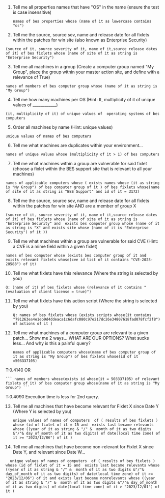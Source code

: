 1. Tell me all properties names that have "OS" in the name (ensure the test is case insensitive)

    ```names of bes properties whose (name of it as lowercase contains "os")```

2. Tell me the source, source sev, name and release date for all fixlets within the patches for win site (also known as Enterprise Security)

  ```(source of it, source severity of it, name of it,source release dates of it) of bes fixlets whose (name of site of it as string is "Enterprise Security")```

3. Tell me all machines in a group (Create a computer group named "My Group", place the group within your master action site, and define with a relevance of True)

  ```names of members of bes computer group whose (name of it as string is "My Group")```

4. Tell me how many machines per OS (Hint: It, multiplicity of it of unique values of ____________)

  ```(it, multiplicity of it) of unique values of  operating systems of bes computers```

5. Order all machines by name (Hint: unique values)

  ```unique values of names of bes computers```

6. Tell me what machines are duplicates within your environment...

  ```names of unique values whose (multiplicity of it > 1) of bes computers```
 
7. Tell me what machines within a group are vulnerable for said fixlet (choose a fixlet within the BES support site that is relevant to all your machines)
   
  ```names of applicable computers whose ( exists names whose (it as string is "My Group") of bes computer group of it ) of bes fixlets whose(name of site of it as string is "BES Support" and id of it = 3172)```
 
8. Tell me the source, source sev, name and release date for all fixlets within the patches for win site AND are a member of group X
 
  ```(source of it, source severity of it, name of it,source release dates of it) of bes fixlets whose (name of site of it as string is "Enterprise Security" and  exists bes computer group whose (name of it as string is "X" and exists site whose (name of it is "Enterprise Security") of it ))```
 
9. Tell me what machines within a group are vulnerable for said CVE (Hint: a CVE is a mime field within a given fixlet)
    
  ```names of bes computer whose (exists bes computer group of it and exists relevant fixlets whose(cve id list of it contains "CVE-2023-20588") of it)```

10. Tell me what fixlets have this relevance (Where the string is selected by you)

   ```Q: (name of it) of bes fixlets whose (relevance of it contains "(evaluation of client license = true)")```
   
11. Tell me what fixlets have this action script (Where the string is selected by you)

    ```Q: names of bes fixlets whose (exists scripts whose(it contains "791263ea4e1eb9d4ddeaca1c6dafc080c97e217dc26e34807618fad078fcf2f8") of actions of it )```

12. Tell me what machines of a computer group are relevant to a given patch... Show me 2 ways... WHAT ARE OUR OPTIONS? What sucks less... And why is this a painful query?

    ``` names of applicable computers whose(name of bes computer group of it as string is "My Group") of bes fixlets whose(id of it =503337105) ```
    
  T:0.4140
     OR

    ``` names of members whose(exists id whose(it = 503337105) of relevant fixlets of it) of bes computer group whose(name of it as string is "My Group") ```

  T:0.4090
Execution time is less for 2nd query. 

13. Tell me all machines that have become relevant for Fixlet X since Date Y (Where Y is selected by you)
    
    ``` unique values of names of computers  of ( results of bes fixlets ) whose (id of fixlet of it = 15 and  exists last became relevants whose ((year of it as string & "/" &  month of it as two digits &"/"& day_of_month of it as two digits) of date(local time zone) of it >= "2023/12/06") of it )  ```

14. Tell me all machines that have become non-relevant for Fixlet X since Date Y, and relevant since Date W...

```   unique values of names of computers  of ( results of bes fixlets ) whose (id of fixlet of it = 15 and  exists last became relevants whose ((year of it as string & "/" &  month of it as two digits &"/"& day_of_month of it as two digits) of date(local time zone) of it >= "2023/12/06") of it and exists last became nonrelevants whose ((year of it as string & "/" &  month of it as two digits &"/"& day_of_month of it as two digits) of date(local time zone) of it > "2023/12/01") of it )   ```    

